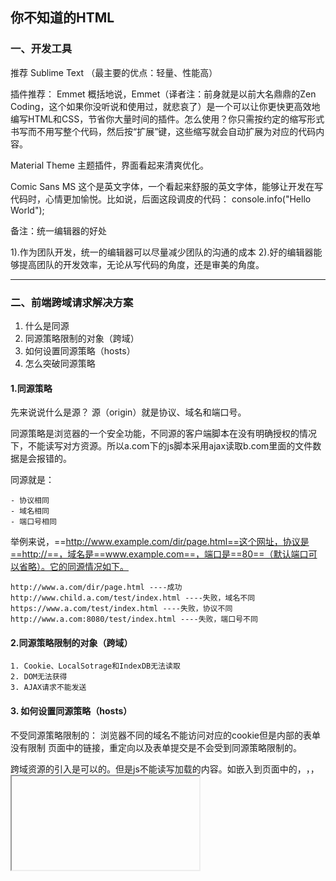 ## 你不知道的HTML
### 一、开发工具
推荐 Sublime Text （最主要的优点：轻量、性能高）

插件推荐： Emmet 概括地说，Emmet（译者注：前身就是以前大名鼎鼎的Zen Coding，这个如果你没听说和使用过，就悲哀了）是一个可以让你更快更高效地编写HTML和CSS，节省你大量时间的插件。怎么使用？你只需按约定的缩写形式书写而不用写整个代码，然后按“扩展”键，这些缩写就会自动扩展为对应的代码内容。

Material Theme 主题插件，界面看起来清爽优化。

Comic Sans MS 这个是英文字体，一个看起来舒服的英文字体，能够让开发在写代码时，心情更加愉悦。比如说，后面这段调皮的代码： console.info("Hello World");

备注：统一编辑器的好处

1).作为团队开发，统一的编辑器可以尽量减少团队的沟通的成本 2).好的编辑器能够提高团队的开发效率，无论从写代码的角度，还是审美的角度。

---

### 二、前端跨域请求解决方案
1. 什么是同源
2. 同源策略限制的对象（跨域）
3. 如何设置同源策略（hosts）
4. 怎么突破同源策略

#### 1.同源策略
先来说说什么是源？
源（origin）就是协议、域名和端口号。

同源策略是浏览器的一个安全功能，不同源的客户端脚本在没有明确授权的情况下，不能读写对方资源。所以a.com下的js脚本采用ajax读取b.com里面的文件数据是会报错的。

同源就是：
```
- 协议相同
- 域名相同
- 端口号相同
```

举例来说，==http://www.example.com/dir/page.html==这个网址，协议是==http://==，域名是==www.example.com==，端口是==80==（默认端口可以省略）。它的同源情况如下。
```
http://www.a.com/dir/page.html ----成功
http://www.child.a.com/test/index.html ----失败，域名不同
https://www.a.com/test/index.html ----失败，协议不同
http://www.a.com:8080/test/index.html ----失败，端口号不同
```

#### 2.同源策略限制的对象（跨域）
```
1. Cookie、LocalSotrage和IndexDB无法读取
2. DOM无法获得
3. AJAX请求不能发送
```

#### 3. 如何设置同源策略（hosts）


不受同源策略限制的：
浏览器不同的域名不能访问对应的cookie但是内部的表单没有限制
页面中的链接，重定向以及表单提交是不会受到同源策略限制的。


跨域资源的引入是可以的。但是js不能读写加载的内容。如嵌入到页面中的<script src="..."></script>，<img>，<link>，<iframe>等。

